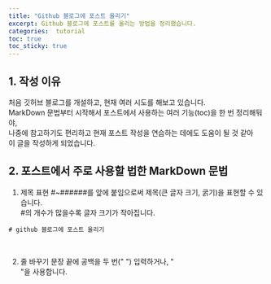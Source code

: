 ```yaml
---
title: "Github 블로그에 포스트 올리기"
excerpt: Github 블로그에 포스트를 올리는 방법을 정리했습니다.
categories:  tutorial
toc: true
toc_sticky: true
---
```


## 1. 작성 이유
처음 깃허브 블로그를 개설하고, 현재 여러 시도를 해보고 있습니다.  
MarkDown 문법부터 시작해서 포스트에서 사용하는 여러 기능(toc)을 한 번 정리해둬야,  
나중에 참고하기도 편리하고 현재 포스트 작성을 연습하는 데에도 도움이 될 것 같아  
이 글을 작성하게 되었습니다.

## 2. 포스트에서 주로 사용할 법한 MarkDown 문법
1. 제목 표현
\#~\######를 앞에 붙임으로써 제목(큰 글자 크기, 굵기)을 표현할 수 있습니다.  
\#의 개수가 많을수록 글자 크기가 작아집니다.  
```
# github 블로그에 포스트 올리기
```
<br>

2. 줄 바꾸기
문장 끝에 공백을 두 번("  ") 입력하거나, \"<br>"을 사용합니다.